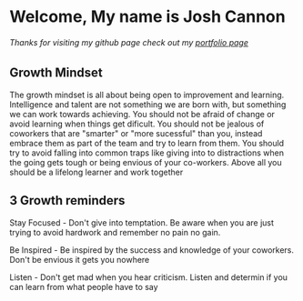 # Welcome, My name is Josh Cannon

###### Thanks for visiting my github page check out my [portfolio page](github.com/jcannon04)
## Growth Mindset

The growth mindset is all about being open to improvement and learning. Intelligence and talent are not something we are born with, but something we can work towards achieving.  You should not be afraid of change or avoid learning when things get dificult. You should not be jealous of coworkers that are "smarter" or "more sucessful" than you, instead embrace them as part of the team and try to learn from them. You should try to avoid falling into common traps like giving into to distractions when the going gets tough or being envious of your co-workers. Above all you should be a lifelong learner and work together 

## 3 Growth reminders

Stay Focused - Don't give into temptation. Be aware when you are just trying to avoid hardwork and remember no pain no gain.

Be Inspired - Be inspired by the success and knowledge of your coworkers. Don't be envious it gets you nowhere

Listen - Don't get mad when you hear criticism. Listen and determin if you can learn from what people have to say
